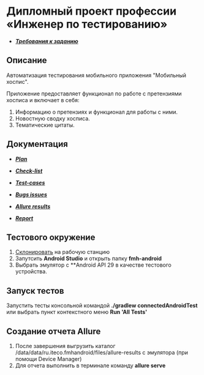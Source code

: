 # Дипломный проект профессии «Инженер по тестированию»

* ***[Требования к заданию](https://github.com/netology-code/qamid-diplom/blob/main/README.md)***

## Описание

Автоматизация тестирования мобильного приложения "Мобильный хоспис".

Приложение предоставляет функционал по работе с претензиями хосписа и включает в себя:

1. Информацию о претензиях и функционал для работы с ними.
2. Новостную сводку хосписа.
3. Тематические цитаты.

## Документация

* ***[Plan](https://github.com/ArthurPetrosov/QAMID_Diploma_Hospis/blob/master/Plan.md)***

* ***[Check-list](https://docs.google.com/spreadsheets/d/1Q6AskZiSl0VI6rcCMvH2BwlXkXiNzRND/edit?usp=sharing&ouid=113078180960771241998&rtpof=true&sd=true)***

* ***[Test-cases](https://docs.google.com/spreadsheets/d/1hHaSAK2a7GObKjU7suEjAoZKfVA7dtrV/edit#gid=1024578234)***

* ***[Bugs issues](https://github.com/ArthurPetrosov/QAMID_Diploma_Hospis/issues)***

* ***[Allure results](https://github.com/ArthurPetrosov/QAMID_Diploma_Hospis/tree/master/fmh_android_06_06_2024/allure-results)***

* ***[Report](https://github.com/ArthurPetrosov/QAMID_Diploma_Hospis/blob/master/Result.md)***

## Тестового окружение

1. [Склонировать](https://github.com/ArthurPetrosov/QA_Diploma) на рабочую станцию
2. Запутсить **Android Studio** и открыть папку **fmh-android** 
3. Выбрать эмулятор с **Android API 29 в качестве тестового устройства. 


## Запуск тестов

Запустить тесты консольной командой **./gradlew connectedAndroidTest** или выбрать пункт контекстного меню **Run 'All Tests'**


## Создание отчета Allure

1. После завершения выгрузить каталог /data/data/ru.iteco.fmhandroid/files/allure-results с эмулятора (при помощи Device Manager)
2. Для отчета выполнить в терминале команду **allure serve**
